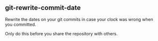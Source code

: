 git-rewrite-commit-date
-----------------------

Rewrite the dates on your git commits in case your clock was wrong when you committed.

Only do this before you share the repository with others.